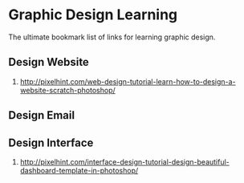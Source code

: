 Graphic Design Learning
===============
The ultimate bookmark list of links for learning graphic design. 

## Design Website
1. http://pixelhint.com/web-design-tutorial-learn-how-to-design-a-website-scratch-photoshop/

## Design Email


## Design Interface
1. http://pixelhint.com/interface-design-tutorial-design-beautiful-dashboard-template-in-photoshop/

